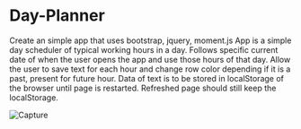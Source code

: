 # Day-Planner

Create an simple app that uses bootstrap, jquery, moment.js
App is a simple day scheduler of typical working hours in a day.
Follows specific current date of when the user opens the app and use those hours of that day.
Allow the user to save text for each hour and change row color depending if it is a past, present for future hour.
Data of text is to be stored in localStorage of the browser until page is restarted. Refreshed page should still keep the localStorage.

![Capture](https://user-images.githubusercontent.com/87239985/151238922-58f1ee52-f748-4541-8f8e-018377afdca6.PNG)
